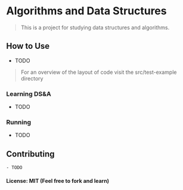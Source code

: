 # Algorithms and Data Structures 

> This is a project for studying data structures and algorithms. 


## How to Use 

- TODO

> For an overview of the layout of code visit the src/test-example directory

### Learning DS&A 
- TODO

### Running
- TODO

## Contributing

    - TODO


#### License: MIT (Feel free to fork and learn)